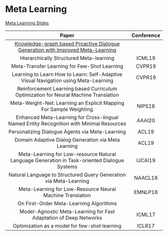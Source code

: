 # Meta Learning

[Meta Learning Slides](slides/presentation/Meta%20Learning.pdf)

| Paper | Conference |
| :---: | :---: |   
|[Knowledge-graph based Proactive Dialogue Generation with Improved Meta-Learning](https://arxiv.org/abs/2004.08798)||
|Hierarchically Structured Meta-learning|ICML19|
|Meta-Transfer Learning for Few-Shot Learning|CVPR19|
|Learning to Learn How to Learn: Self-Adaptive Visual Navigation using Meta-Learning|CVPR19|
|Reinforcement Learning based Curriculum Optimization for Neural Machine Translation||
|Meta-Weight-Net: Learning an Explicit Mapping For Sample Weighting|NIPS18|
|Enhanced Meta-Learning for Cross-lingual Named Entity Recognition with Minimal Resources |AAAI20|
|Personalizing Dialogue Agents via Meta-Learning|ACL19|
|Domain Adaptive Dialog Generation via Meta Learning|ACL19|
|Meta-Learning for Low-resource Natural Language Generation in Task-oriented Dialogue Systems|IJCAI19|
|Natural Language to Structured Query Generation via Meta-Learning|NAACL18|
|Meta-Learning for Low-Resource Neural Machine Translation|EMNLP18|
|On First-Order Meta-Learning Algorithms | |
|Model-Agnostic Meta-Learning for Fast Adaptation of Deep Networks|ICML17|
|Optimization as a model for few-shot learning|ICLR17|


